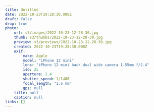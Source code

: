 ```yaml
---
title: Untitled
date: 2022-10-23T19:28:30.000Z
draft: false
drop: true
photo:
    url: s3/images/2022-10-23-12-28-30.jpg
    thumb: s3/thumbs/2022-10-23-12-28-30.jpg
    preview: s3/previews/2022-10-23-12-28-30.jpg
    created: 2022-10-23T19:28:30.000Z
    exif:
        make: Apple
        model: "iPhone 12 mini"
        lens: "iPhone 12 mini back dual wide camera 1.55mm f/2.4"
        iso: 25
        aperture: 2.4
        shutter_speed: 1/1400
        focal_length: "1.6 mm"
        gps: null
    title: null
    caption: null
links: []
---
```

